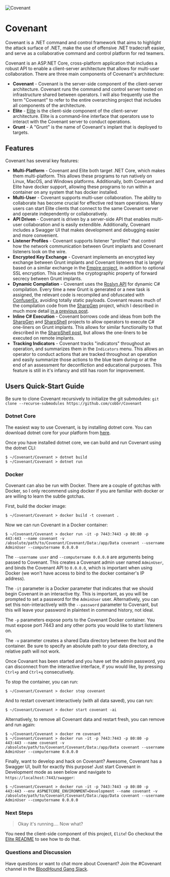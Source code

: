 ![Covenant](https://raw.githubusercontent.com/wiki/cobbr/Covenant/covenant.png)

# Covenant

Covenant is a .NET command and control framework that aims to highlight the attack surface of .NET, make the use of offensive .NET tradecraft easier, and serve as a collaborative command and control platform for red teamers.

Covenant is an ASP.NET Core, cross-platform application that includes a robust API to enable a client-server architecture that allows for multi-user collaboration. There are three main components of Covenant's architecture:

* **Covenant** - Covenant is the server-side component of the client-server architecture. Covenant runs the command and control server hosted on infrastructure shared between operators. I will also frequently use the term "Covenant" to refer to the entire overarching project that includes all components of the architecture.
* **Elite** - [Elite](https://github.com/cobbr/Elite) is the client-side component of the client-server architecture. Elite is a command-line interface that operators use to interact with the Covenant server to conduct operations.
* **Grunt** - A "Grunt" is the name of Covenant's implant that is deployed to targets.

## Features

Covenant has several key features:

* **Multi-Platform** - Covenant and Elite both target .NET Core, which makes them multi-platform. This allows these programs to run natively on Linux, MacOS, and Windows platforms. Additionally, both Covenant and Elite have docker support, allowing these programs to run within a container on any system that has docker installed.
* **Multi-User** - Covenant supports multi-user collaboration. The ability to collaborate has become crucial for effective red team operations. Many users can start Elite clients that connect to the same Covenant server and operate independently or collaboratively.
* **API Driven** - Covenant is driven by a server-side API that enables multi-user collaboration and is easily extendible. Additionally, Covenant includes a Swagger UI that makes development and debugging easier and more convenient.
* **Listener Profiles** - Covenant supports listener "profiles" that control how the network communication between Grunt implants and Covenant listeners look on the wire.
* **Encrypted Key Exchange** - Covenant implements an encrypted key exchange between Grunt implants and Covenant listeners that is largely based on a similar exchange in the [Empire project](https://github.com/EmpireProject/Empire), in addition to optional SSL encryption. This achieves the cryptographic property of forward secrecy between Grunt implants.
* **Dynamic Compilation** - Covenant uses the [Roslyn API](https://github.com/dotnet/roslyn) for dynamic C# compilation. Every time a new Grunt is generated or a new task is assigned, the relevant code is recompiled and obfuscated with [ConfuserEx](https://github.com/mkaring/ConfuserEx), avoiding totally static payloads. Covenant reuses much of the compilation code from the [SharpGen](https://github.com/cobbr/sharpgen) project, which I described in much more detail [in a previous post](https://cobbr.io/SharpGen.html).
* **Inline C# Execution** - Covenant borrows code and ideas from both the [SharpGen](https://github.com/cobbr/sharpgen) and [SharpShell](https://github.com/cobbr/sharpshell) projects to allow operators to execute C# one-liners on Grunt implants. This allows for similar functionality to that described in the [SharpShell post](https://cobbr.io/SharpShell.html), but allows the one-liners to be executed on remote implants.
* **Tracking Indicators** - Covenant tracks "indicators" throughout an operation, and summarizes them in the `Indicators` menu. This allows an operator to conduct actions that are tracked throughout an operation and easily summarize those actions to the blue team during or at the end of an assessment for deconfliction and educational purposes. This feature is still in it's infancy and still has room for improvement.

## Users Quick-Start Guide

Be sure to clone Covenant recursively to initialize the git submodules: `git clone --recurse-submodules https://github.com/cobbr/Covenant`

### Dotnet Core

The easiest way to use Covenant, is by installing dotnet core. You can download dotnet core for your platform from [here](https://dotnet.microsoft.com/download).

Once you have installed dotnet core, we can build and run Covenant using the dotnet CLI:
```
$ ~/Covenant/Covenant > dotnet build
$ ~/Covenant/Covenant > dotnet run
```

### Docker

Covenant can also be run with Docker. There are a couple of gotchas with Docker, so I only recommend using docker if you are familiar with docker or are willing to learn the subtle gotchas.

First, build the docker image:
```
$ ~/Covenant/Covenant > docker build -t covenant .
```

Now we can run Covenant in a Docker container:
```
$ ~/Covenant/Covenant > docker run -it -p 7443:7443 -p 80:80 -p 443:443 --name covenant -v /absolute/path/to/Covenant/Covenant/Data:/app/Data covenant --username AdminUser --computername 0.0.0.0
```
The `--username user` and `--computername 0.0.0.0` are arguments being passed to Covenant. This creates a Covenant admin user named `AdminUser`, and binds the Covenant API to `0.0.0.0`, which is important when using Docker (we won't have access to bind to the docker container's IP address).

The `-it` parameter is a Docker parameter that indicates that we should begin Covenant in an interactive tty. This is important, as you will be prompted to set a password for the `AdminUser` user. Alternatively, you can set this non-interactively with the `--password` parameter to Covenant, but this will leave your password in plaintext in command history, not ideal.

The `-p` parameters expose ports to the Covenant Docker container. You must expose port 7443 and any other ports you would like to start listeners on.

The `-v` parameter creates a shared Data directory between the host and the container. Be sure to specify an absolute path to your data directory, a relative path will not work.

Once Covanant has been started and you have set the admin password, you can disconnect from the interactive interface, if you would like, by pressing `Ctrl+p` and `Ctrl+q` consecutively.


To stop the container, you can run:
```
$ ~/Covenant/Covenant > docker stop covenant
```
And to restart covenant interactively (with all data saved), you can run:
```
$ ~/Covenant/Covenant > docker start covenant -ai
```
Alternatively, to remove all Covenant data and restart fresh, you can remove and run again:
```
$ ~/Covenant/Covenant > docker rm covenant
$ ~/Covenant/Covenant > docker run -it -p 7443:7443 -p 80:80 -p 443:443 --name covenant -v /absolute/path/to/Covenant/Covenant/Data:/app/Data covenant --username AdminUser --computername 0.0.0.0
```

Finally, want to develop and hack on Covenant? Awesome, Covenant has a Swagger UI, built for exactly this purpose! Just start Covenant in Development mode as seen below and navigate to `https://localhost:7443/swagger`:
```
$ ~/Covenant/Covenant > docker run -it -p 7443:7443 -p 80:80 -p 443:443 --env ASPNETCORE_ENVIRONMENT=Development --name covenant -v /absolute/path/to/Covenant/Covenant/Data:/app/Data covenant --username AdminUser --computername 0.0.0.0
```

### Next Steps

> Okay it's running.... Now what?

You need the client-side component of this project, `Elite`! Go checkout the [Elite README](https://github.com/cobbr/Elite/blob/master/README.md) to see how to do that.

### Questions and Discussion

Have questions or want to chat more about Covenant? Join the #Covenant channel in the [BloodHound Gang Slack](https://bloodhoundgang.herokuapp.com/).
